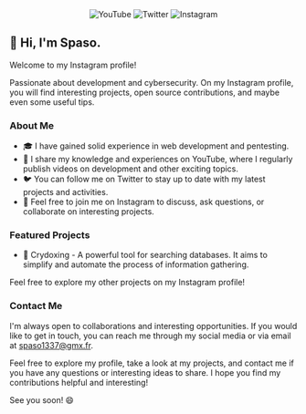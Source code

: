 <div align="center">
  <img src="https://img.shields.io/badge/YouTube-spasoweb-red?style=for-the-badge&logo=youtube" alt="YouTube">
  <img src="https://img.shields.io/badge/Twitter-spasoweb-blue?style=for-the-badge&logo=twitter" alt="Twitter">
  <img src="https://img.shields.io/badge/Instagram-5p4501337-brightgreen?style=for-the-badge&logo=instagram" alt="Instagram">
</div>

## 👋 Hi, I'm Spaso.

Welcome to my Instagram profile!

Passionate about development and cybersecurity. On my Instagram profile, you will find interesting projects, open source contributions, and maybe even some useful tips.

### About Me

- 🎓 I have gained solid experience in web development and pentesting.
- 🎥 I share my knowledge and experiences on YouTube, where I regularly publish videos on development and other exciting topics.
- 🐦 You can follow me on Twitter to stay up to date with my latest projects and activities.
- 💬 Feel free to join me on Instagram to discuss, ask questions, or collaborate on interesting projects.

### Featured Projects

- 🌟 Crydoxing - A powerful tool for searching databases. It aims to simplify and automate the process of information gathering.

Feel free to explore my other projects on my Instagram profile!

### Contact Me

I'm always open to collaborations and interesting opportunities. If you would like to get in touch, you can reach me through my social media or via email at spaso1337@gmx.fr.

Feel free to explore my profile, take a look at my projects, and contact me if you have any questions or interesting ideas to share. I hope you find my contributions helpful and interesting!

See you soon! 😄
